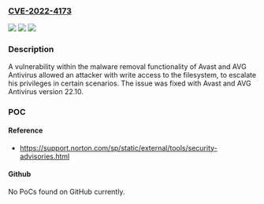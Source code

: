 ### [CVE-2022-4173](https://cve.mitre.org/cgi-bin/cvename.cgi?name=CVE-2022-4173)
![](https://img.shields.io/static/v1?label=Product&message=Avast%20and%20AVG%20Antivirus&color=blue)
![](https://img.shields.io/static/v1?label=Version&message=%3D%2020.5%20&color=brighgreen)
![](https://img.shields.io/static/v1?label=Vulnerability&message=CWE-269%20Improper%20Privilege%20Management&color=brighgreen)

### Description

A vulnerability within the malware removal functionality of Avast and AVG Antivirus allowed an attacker with write access to the filesystem, to escalate his privileges in certain scenarios. The issue was fixed with Avast and AVG Antivirus version 22.10.

### POC

#### Reference
- https://support.norton.com/sp/static/external/tools/security-advisories.html

#### Github
No PoCs found on GitHub currently.

